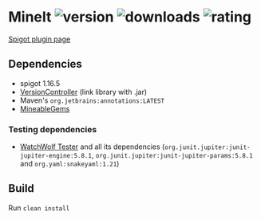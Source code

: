 # MineIt ![version](https://badges.spiget.org/resources/version/Version-green-69161.svg) ![downloads](https://badges.spiget.org/resources/downloads/Downloads-blue-69161.svg) ![rating](https://badges.spiget.org/resources/rating/Rating-blue-69161.svg)
[Spigot plugin page](https://www.spigotmc.org/resources/mine-it.69161/)

## Dependencies
- spigot 1.16.5
- [VersionController](https://github.com/rogermiranda1000/Spigot-VersionController) (link library with .jar)
- Maven's `org.jetbrains:annotations:LATEST`
- [MineableGems](https://www.spigotmc.org/resources/mineablegems-1-8-8-1-18-create-and-customize-your-own-drops.83807/)

### Testing dependencies
- [WatchWolf Tester](https://github.com/rogermiranda1000/WatchWolf-Tester) and all its dependencies (`org.junit.jupiter:junit-jupiter-engine:5.8.1`, `org.junit.jupiter:junit-jupiter-params:5.8.1` and `org.yaml:snakeyaml:1.21`)

## Build
Run `clean install`
